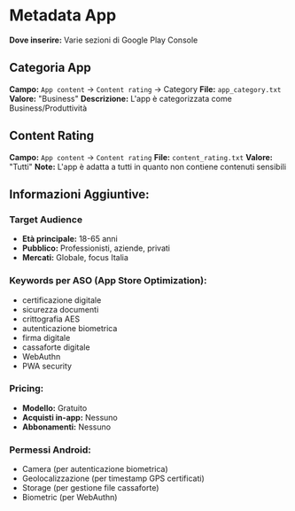 # Metadata App

**Dove inserire:** Varie sezioni di Google Play Console

## Categoria App
**Campo:** `App content` → `Content rating` → Category
**File:** `app_category.txt`
**Valore:** "Business"
**Descrizione:** L'app è categorizzata come Business/Produttività

## Content Rating  
**Campo:** `App content` → `Content rating`
**File:** `content_rating.txt`
**Valore:** "Tutti"
**Note:** L'app è adatta a tutti in quanto non contiene contenuti sensibili

## Informazioni Aggiuntive:

### Target Audience
- **Età principale:** 18-65 anni
- **Pubblico:** Professionisti, aziende, privati
- **Mercati:** Globale, focus Italia

### Keywords per ASO (App Store Optimization):
- certificazione digitale
- sicurezza documenti  
- crittografia AES
- autenticazione biometrica
- firma digitale
- cassaforte digitale
- WebAuthn
- PWA security

### Pricing:
- **Modello:** Gratuito
- **Acquisti in-app:** Nessuno
- **Abbonamenti:** Nessuno

### Permessi Android:
- Camera (per autenticazione biometrica)
- Geolocalizzazione (per timestamp GPS certificati)
- Storage (per gestione file cassaforte)
- Biometric (per WebAuthn)
